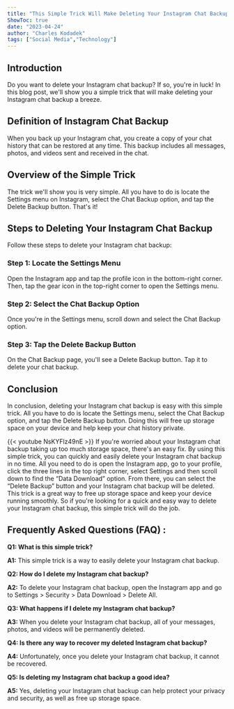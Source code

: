 ```yaml
---
title: "This Simple Trick Will Make Deleting Your Instagram Chat Backup a Breeze!"
ShowToc: true 
date: "2023-04-24"
author: "Charles Kodadek" 
tags: ["Social Media","Technology"]
---
```

## Introduction

Do you want to delete your Instagram chat backup? If so, you're in luck! In this blog post, we'll show you a simple trick that will make deleting your Instagram chat backup a breeze. 

## Definition of Instagram Chat Backup

When you back up your Instagram chat, you create a copy of your chat history that can be restored at any time. This backup includes all messages, photos, and videos sent and received in the chat.

## Overview of the Simple Trick

The trick we'll show you is very simple. All you have to do is locate the Settings menu on Instagram, select the Chat Backup option, and tap the Delete Backup button. That's it!

## Steps to Deleting Your Instagram Chat Backup

Follow these steps to delete your Instagram chat backup:

### Step 1: Locate the Settings Menu

Open the Instagram app and tap the profile icon in the bottom-right corner. Then, tap the gear icon in the top-right corner to open the Settings menu.

### Step 2: Select the Chat Backup Option

Once you're in the Settings menu, scroll down and select the Chat Backup option.

### Step 3: Tap the Delete Backup Button

On the Chat Backup page, you'll see a Delete Backup button. Tap it to delete your chat backup.

## Conclusion

In conclusion, deleting your Instagram chat backup is easy with this simple trick. All you have to do is locate the Settings menu, select the Chat Backup option, and tap the Delete Backup button. Doing this will free up storage space on your device and help keep your chat history private.

{{< youtube NsKYFlz49nE >}} 
If you're worried about your Instagram chat backup taking up too much storage space, there's an easy fix. By using this simple trick, you can quickly and easily delete your Instagram chat backup in no time. All you need to do is open the Instagram app, go to your profile, click the three lines in the top right corner, select Settings and then scroll down to find the “Data Download” option. From there, you can select the “Delete Backup” button and your Instagram chat backup will be deleted. This trick is a great way to free up storage space and keep your device running smoothly. So if you're looking for a quick and easy way to delete your Instagram chat backup, this simple trick will do the job.

## Frequently Asked Questions (FAQ) :
**Q1: What is this simple trick?**

**A1:** This simple trick is a way to easily delete your Instagram chat backup.

**Q2: How do I delete my Instagram chat backup?**

**A2:** To delete your Instagram chat backup, open the Instagram app and go to Settings > Security > Data Download > Delete All.

**Q3: What happens if I delete my Instagram chat backup?**

**A3:** When you delete your Instagram chat backup, all of your messages, photos, and videos will be permanently deleted.

**Q4: Is there any way to recover my deleted Instagram chat backup?**

**A4:** Unfortunately, once you delete your Instagram chat backup, it cannot be recovered.

**Q5: Is deleting my Instagram chat backup a good idea?**

**A5:** Yes, deleting your Instagram chat backup can help protect your privacy and security, as well as free up storage space.


